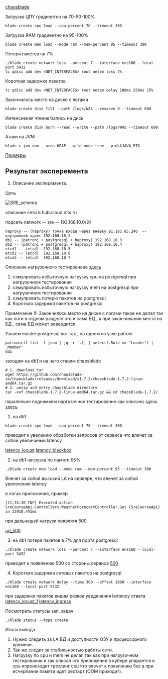 ## 

[chaosblade](https://chaosblade.io/en/docs/getting-started/installation-and-deployment/tool-chaosblade-install-and-uninstall/)


Загрузка ЦПУ градиентно на 70-90-100%
```
blade create cpu load --cpu-percent 70 --timeout 300
```
Загрузка RAM градиентно на 95-100%
```
blade create mem load --mode ram --mem-percent 95 --timeout 300
```
Потеря пакетов на 7%
```
./blade create network loss --percent 7 --interface ens160 --local-port 5432
tc qdisc add dev <NET_INTERFACES> root netem loss 7%
```
Короткая задержка пакетов
```
tc qdisc add dev <NET_INTERFACES> root netem delay 100ms 250ms 25%
```
Закончилось место на диске с логами
```
blade create disk fill --path /logs/WAS --reserve 0 --timeout 600
```
Интенсивная чтение/запись на диск
```
blade create disk burn --read --write --path /logs/WAS --timeout 600
```
Атаки на JVM
```
blade c jvm oom --area HEAP --wild-mode true --pid\$JAVA_PID 
```

[Примеры](https://github.com/dastergon/awesome-chaos-engineering)


## Результат эксперемента

1. Описание эксперемента.

Цель 

![SRE_schema](https://thumb.tildacdn.com/tild6264-3134-4564-a431-333637333964/-/resize/760x/-/format/webp/image.png)


описание сети в hub.cloud.mts.ru

подсеть network -- sre -- 192.168.10.0/24 

```
haproxy -- (haproxy) точка входа через внешку 91.185.85.240  -- внутринний адрес 192.168.10.2
db1 -- (patroni + postgresql + haproxy) 192.168.10.3
db2 -- (patroni + postgresql + haproxy) 192.168.10.4
etcd1 -- (etcd)  192.168.10.5
etcd2 -- (etcd)  192.168.10.6
etcd3 -- (etcd)  192.168.10.7
```

Описание нагрузочного тестировнаие [здесь](https://github.com/KKulishov/mts_sre/tree/main/Stress_testing)

1. сэмулровать избыточную нагрузку cpu на postgresql при нагрузочном тестировании
2. сэмулровать избыточную нагрузку mem на postgresql при нагрузочном тестировании
3. сэмулровать потерю пакетов на postgresql
4. Короткая задержка пакетов на postgresql

Примечание !!! Закончилось место на диске с логами такое не делал так как логи в отдном разделе что и сама БД , а при заканчивании места на БД , сама БД может вовердится. 


Узнаем master postgresql  вот так  , на одном из узле patroni
```
patronictl list -f json | jq -r '.[] | select(.Role == "Leader") | .Member'
db1
```

заходим на db1 и на него ставим chaosblade
```
# 1. download tar
wget https://github.com/chaosblade-io/chaosblade/releases/download/v1.7.2/chaosblade-1.7.2-linux-amd64.tar.gz
# 2. unzip and entry chaosblade directory
tar -xvf chaosblade-1.7.2-linux-amd64.tar.gz && cd chaosblade-1.7.2/
```

паралельно поднимаем наргузочное тестирование как описано здесь [здесь](https://github.com/KKulishov/mts_sre/tree/main/Stress_testing)

1. на db1 

```
blade create cpu load --cpu-percent 70 --timeout 300
```

приводит к увелению обработки запросов от сервиса что влечет за собой увеличиный latency

[latency_locust](https://drive.google.com/file/d/1gR4STOr3TTSKgTqaI9R9VTDrZOd-Fzd-/view?usp=drive_link)
[latency_blackbox](https://drive.google.com/file/d/1-CsJnqR6Hx5qnv4ybDQOGy6IfIbn7Kes/view?usp=drive_link)


2. на db1 нагрузка по памяти 95%

```
./blade create mem load --mode ram --mem-percent 95 --timeout 300
```
Влечет за собой высокий LA на сервере, что влечет за собой увелечения latency

в логах приложения, пример
```
[11:33:30 INF] Executed action SreCourseApi.Controllers.WeatherForecastController.Get (SreCourseApi) in 32918.441ms
```
при дальнешей нагрузи появлятя 500. 

[url_500](http://5eca9364-3899-4021-b861-fd4f64e48c6d.mts-gslb.ru/d/7GKkdrGIz/4-golden-signal?orgId=1)


3. на db1 потеря пакетов в 7% для порта postgresql

```
./blade create network loss --percent 7 --interface ens160 --local-port 5432
```

приводит к появлению 500 со стороны сервиса 
[500](https://drive.google.com/file/d/1LmAwFSnV7uqFGdAPZREW5-YJwBq02EKR/view)



4. Короткая задержка сетевых пакетов на postgresql
```
./blade create network delay --time 300 --offset 1000 --interface ens160 --local-port 5432
```

при задержке пакетов видим резкое уведечения lantency ответа
[latency_locust_1](https://drive.google.com/file/d/1galTJ9f1igSyZGzu0yXJ9HO8fj42kFj1/view?usp=drive_link) 
[latency_ingress](http://5eca9364-3899-4021-b861-fd4f64e48c6d.mts-gslb.ru/d/7GKkdrGIz/4-golden-signal?orgId=1) 


Посмотреть статусы зап. задач
```
./blade status --type create
```


Итоги вывода. 

1. Нужно следить за LA БД и доступности ОЗУ и процессорного времени. 
2. Так же следит за стабильностью работы сети. 
3. Нагрузку по cpu и mem не делал так как при нагрузочном тестировании и так описал что приложение в кубере упирается в cpu  ипроисходит тротлинг cpu что влечет к появлению 5xx а при исчерпании памяти идет рестарт (OOM приходит). 



